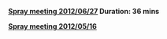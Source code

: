 **[Spray meeting 2012/06/27](https://itemis.webex.com/itemis/ldr.php?AT=pb&SP=MC&rID=48785482&rKey=C624CE916769A583) Duration: 36 mins**

**[Spray meeting 2012/05/16](https://itemis.webex.com/itemis-en/ldr.php?AT=pb&SP=MC&rID=47809917&rKey=7F97CAF151BC1BFB)**

